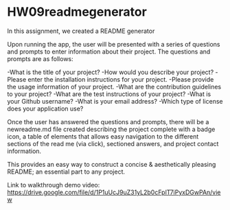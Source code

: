 # HW09readmegenerator 

In this assignment, we created a README generator

Upon running the app, the user will be presented with a series of questions and prompts to enter information about their project.  The questions and prompts are as follows:

-What is the title of your project?
-How would you describe your project?
-Please enter the installation instructions for your project.
-Please provide the usage information of your project.
-What are the contribution guidelines to your project?
-What are the test instructions of your project?
-What is your Github username?
-What is your email address?
-Which type of license does your application use?

Once the user has answered the questions and prompts, there will be a newreadme.md file created describing the project complete with a badge icon, a table of elements that allows easy navigation to the different sections of the read me (via click), sectioned answers, and project contact information. 

This provides an easy way to construct a concise & aesthetically pleasing README; an essential part to any project. 

Link to walkthrough demo video: https://drive.google.com/file/d/1P1uUcJ9uZ31yL2b0cFplT7iPyxDGwPAn/view